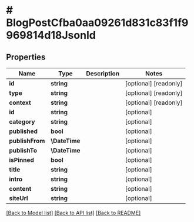 # # BlogPostCfba0aa09261d831c83f1f9969814d18Jsonld

## Properties

Name | Type | Description | Notes
------------ | ------------- | ------------- | -------------
**id** | **string** |  | [optional] [readonly]
**type** | **string** |  | [optional] [readonly]
**context** | **string** |  | [optional] [readonly]
**id** | **string** |  | [optional]
**category** | **string** |  | [optional]
**published** | **bool** |  | [optional]
**publishFrom** | **\DateTime** |  | [optional]
**publishTo** | **\DateTime** |  | [optional]
**isPinned** | **bool** |  | [optional]
**title** | **string** |  | [optional]
**intro** | **string** |  | [optional]
**content** | **string** |  | [optional]
**siteUrl** | **string** |  | [optional]

[[Back to Model list]](../../README.md#models) [[Back to API list]](../../README.md#endpoints) [[Back to README]](../../README.md)
